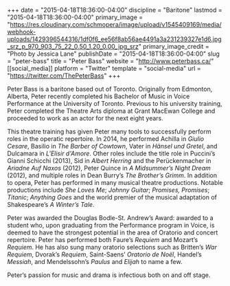 +++
date = "2015-04-18T18:36:00-04:00"
discipline = "Baritone"
lastmod = "2015-04-18T18:36:00-04:00"
primary_image = "https://res.cloudinary.com/schmopera/image/upload/v1545409169/media/webhook-uploads/1429396544316/1df0f6_ee56f8ab56ae4491a3a231239327e1d6.jpg_srz_p_970_903_75_22_0.50_1.20_0.00_jpg_srz"
primary_image_credit = "Photo by Jessica Lane"
publishDate = "2015-04-18T18:36:00-04:00"
slug = "peter-bass"
title = "Peter Bass"
website = "http://www.peterbass.ca/"
[[social_media]]
platform = "Twitter"
template = "social-media"
url = "https://twitter.com/ThePeterBass"
+++

Peter Bass is a baritone based out of Toronto. Originally from Edmonton, Alberta, Peter recently completed his Bachelor of Music in Voice Performance at the University of Toronto. Previous to his university training, Peter completed the Theatre Arts diploma at Grant MacEwan College and proceeded to work as an actor for the next eight years.
 
This theatre training has given Peter many tools to successfully perform roles in the operatic repertoire. In 2014, he performed Achilla in *Giulio Cesare*, Basilio in *The Barber of Cowtown*, Vater in *Hänsel und Gretel*, and Dulcamara in *L'Elisir d'Amore*. Other roles include the title role in Puccini’s Gianni Schicchi  (2013), Sid in *Albert Herring* and the Perückenmacher in *Ariadne Auf Naxos* (2012), Peter Quince in *A Midsummer’s Night Dream* (2012), and multiple roles in Dean Burry’s *The Brother’s Grimm*. In addition to opera, Peter has performed in many musical theatre productions. Notable productions include *She Loves Me*; *Johnny Guitar*; *Promises, Promises*; *Titanic*; *Anything Goes* and the world premier of the musical adaptation of Shakespeare’s *A Winter’s Tale*.
 
Peter was awarded the Douglas Bodle-St. Andrew’s Award: awarded to a student who, upon graduating from the Performance program in Voice, is deemed to have the strongest potential in the area of Oratorio and concert repertoire. Peter has performed both Faure’s *Requiem* and Mozart’s *Requiem*. He has also sung many oratorio selections such as Britten’s *War Requiem*, Dvorak’s *Requiem*, Saint-Saens’ *Oratorio de Noël*, Handel’s *Messiah*, and Mendelssohn’s *Paulus* and *Elijah* to name a few.
 
Peter’s passion for music and drama is infectious both on and off stage.
